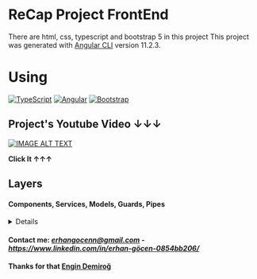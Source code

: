 # ReCap Project FrontEnd

There are html, css, typescript and bootstrap 5 in this project
This project was generated with [Angular CLI](https://github.com/angular/angular-cli) version 11.2.3.

# Using

[![TypeScript](https://img.shields.io/badge/TypeScript-007ACC?style=for-the-badge&logo=typescript&logoColor=white)](https://www.typescriptlang.org/)
[![Angular](https://img.shields.io/badge/Angular-DD0031?style=for-the-badge&logo=angular&logoColor=white)](https://angular.io/)
[![Bootstrap](https://img.shields.io/badge/Bootstrap-563D7C?style=for-the-badge&logo=bootstrap&logoColor=white)](https://getbootstrap.com/docs/)


## Project's Youtube Video ↓↓↓

<div>
  <a href="https://www.youtube.com/watch?v=9xFsYmzSpTo"><img src="https://i.hizliresim.com/aPI8DV.jpg" alt="IMAGE ALT TEXT"></a>
</div>

**Click It ↑↑↑**

## Layers
#### Components, Services, Models, Guards, Pipes

<details>
  <summary>Details</summary>

### Components

Includes HTML,Typesript and CSS files. The Typescript files generally use related component service.

### Services

It is the part the connection with the API is provided.Confusion is avoided by implementation service in Component after write the necessary method.

### Models

Data from the API is kept as a property from an interface on the Front-End and displayed to user in Component

### Guards

Guards are guard your components.

### Pipes

If we have a data and we want using data differently can use the pipe.(For Example: If we have a price data and want add vat this price, we can use pipe)

</details><p></p>



#### Contact me: *erhangocenn@gmail.com - https://www.linkedin.com/in/erhan-göcen-0854bb206/*

#### Thanks for that <a href="https://github.com/engindemirog"><b>Engin Demiroğ</b></a>
